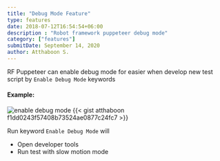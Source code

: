```yaml
---
title: "Debug Mode Feature"
type: features
date: 2018-07-12T16:54:54+06:00
description : "Robot framework puppeteer debug mode"
category: ["features"]
submitDate: September 14, 2020
author: Atthaboon S.
---
```

RF Puppeteer can enable debug mode for easier when develop new test script by `Enable Debug Mode` keywords


#### Example: 
![enable debug mode](/images/features/debug-mode/debug-mode-enable.jpg)
{{< gist atthaboon f1dd0243f57408b73524ae0877c24fc7 >}}

Run keyword `Enable Debug Mode` will 
  - Open developer tools
  - Run test with slow motion mode
